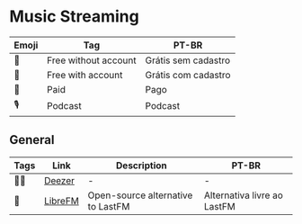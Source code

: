 # Music Streaming

| Emoji | Tag | PT-BR |
|-|-|-|
| 🎁 | Free without account | Grátis sem cadastro |
| 🪪 | Free with account | Grátis com cadastro |
| 💸 | Paid | Pago |
| 🎙 | Podcast | Podcast |

## General

| Tags | Link | Description | PT-BR |
|-|-|-|-|
| 🪪💸 | [Deezer](https://www.deezer.com/) | - | - |
| 🎁 | [LibreFM](https://libre.fm) | Open-source alternative to LastFM | Alternativa livre ao LastFM |
